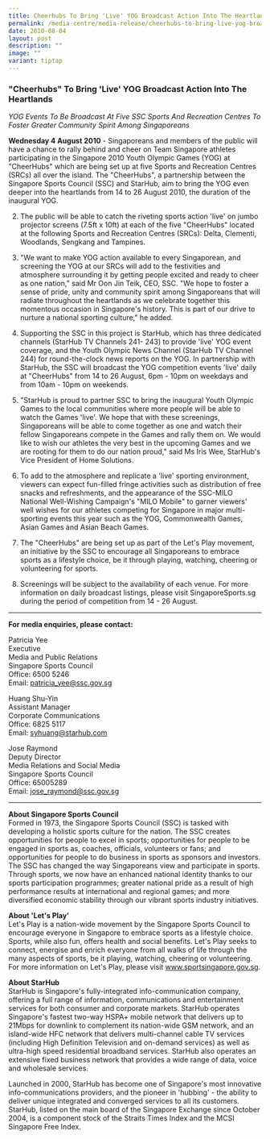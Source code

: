 ```yaml
---
title: Cheerhubs To Bring 'Live' YOG Broadcast Action Into The Heartlands
permalink: /media-centre/media-release/cheerhubs-to-bring-live-yog-broadcast-action-into-the-heartlands/
date: 2010-08-04
layout: post
description: ""
image: ""
variant: tiptap
---
```

<h3><strong>"Cheerhubs" To Bring 'Live' YOG Broadcast Action Into The Heartlands</strong></h3>
<p><em>YOG Events To Be Broadcast At Five SSC Sports And Recreation Centres To Foster Greater Community Spirit Among Singaporeans</em>
</p>
<p><strong>Wednesday 4 August 2010</strong> - Singaporeans and members of
the public will have a chance to rally behind and cheer on Team Singapore
athletes participating in the Singapore 2010 Youth Olympic Games (YOG)
at "CheerHubs" which are being set up at five Sports and Recreation Centres
(SRCs) all over the island. The "CheerHubs", a partnership between the
Singapore Sports Council (SSC) and StarHub, aim to bring the YOG even deeper
into the heartlands from 14 to 26 August 2010, the duration of the inaugural
YOG.</p>
<ol start="2">
<li>
<p>The public will be able to catch the riveting sports action 'live' on
jumbo projector screens (7.5ft x 10ft) at each of the five "CheerHubs"
located at the following Sports and Recreation Centres (SRCs): Delta, Clementi,
Woodlands, Sengkang and Tampines.</p>
</li>
<li>
<p>"We want to make YOG action available to every Singaporean, and screening
the YOG at our SRCs will add to the festivities and atmosphere surrounding
it by getting people excited and ready to cheer as one nation," said Mr
Oon Jin Teik, CEO, SSC. "We hope to foster a sense of pride, unity and
community spirit among Singaporeans that will radiate throughout the heartlands
as we celebrate together this momentous occasion in Singapore's history.
This is part of our drive to nurture a national sporting culture," he added.</p>
</li>
<li>
<p>Supporting the SSC in this project is StarHub, which has three dedicated
channels (StarHub TV Channels 241- 243) to provide 'live' YOG event coverage,
and the Youth Olympic News Channel (StarHub TV Channel 244) for round-the-clock
news reports on the YOG. In partnership with StarHub, the SSC will broadcast
the YOG competition events 'live' daily at "CheerHubs" from 14 to 26 August,
6pm - 10pm on weekdays and from 10am - 10pm on weekends.</p>
</li>
<li>
<p>"StarHub is proud to partner SSC to bring the inaugural Youth Olympic
Games to the local communities where more people will be able to watch
the Games 'live'. We hope that with these screenings, Singaporeans will
be able to come together as one and watch their fellow Singaporeans compete
in the Games and rally them on. We would like to wish our athletes the
very best in the upcoming Games and we are rooting for them to do our nation
proud," said Ms Iris Wee, StarHub's Vice President of Home Solutions.</p>
</li>
<li>
<p>To add to the atmosphere and replicate a 'live' sporting environment,
viewers can expect fun-filled fringe activities such as distribution of
free snacks and refreshments, and the appearance of the SSC-MILO National
Well-Wishing Campaign's "MILO Mobile" to garner viewers' well wishes for
our athletes competing for Singapore in major multi-sporting events this
year such as the YOG, Commonwealth Games, Asian Games and Asian Beach Games.</p>
</li>
<li>
<p>The "CheerHubs" are being set up as part of the Let's Play movement, an
initiative by the SSC to encourage all Singaporeans to embrace sports as
a lifestyle choice, be it through playing, watching, cheering or volunteering
for sports.</p>
</li>
<li>
<p>Screenings will be subject to the availability of each venue. For more
information on daily broadcast listings, please visit SingaporeSports.sg
during the period of competition from 14 - 26 August.</p>
</li>
</ol>
<hr>
<p><strong>For media enquiries, please contact:</strong> 
<br>
</p>
<p>Patricia Yee
<br>Executive
<br>Media and Public Relations
<br>Singapore Sports Council
<br>Office: 6500 5246
<br>Email: <a href="mailto:patricia_yee@ssc.gov.sg" rel="noopener noreferrer nofollow" target="_blank">patricia_yee@ssc.gov.sg</a>
</p>
<p>Huang Shu-Yin
<br>Assistant Manager
<br>Corporate Communications
<br>Office: 6825 5117
<br>Email: <a href="mailto:syhuang@starhub.com" rel="noopener noreferrer nofollow" target="_blank">syhuang@starhub.com</a>
</p>
<p>Jose Raymond
<br>Deputy Director
<br>Media Relations and Social Media
<br>Singapore Sports Council
<br>Office: 65005289
<br>Email: <a href="mailto:jose_raymond@ssc.gov.sg" rel="noopener noreferrer nofollow" target="_blank">jose_raymond@ssc.gov.sg</a>
</p>
<hr>
<p><strong>About Singapore Sports Council</strong>
<br>Formed in 1973, the Singapore Sports Council (SSC) is tasked with developing
a holistic sports culture for the nation. The SSC creates opportunities
for people to excel in sports; opportunities for people to be engaged in
sports as, coaches, officials, volunteers or fans; and opportunities for
people to do business in sports as sponsors and investors. The SSC has
changed the way Singaporeans view and participate in sports. Through sports,
we now have an enhanced national identity thanks to our sports participation
programmes; greater national pride as a result of high performance results
at international and regional games; and more diversified economic stability
through our vibrant sports industry initiatives.</p>
<p></p>
<p><strong>About 'Let's Play'</strong>
<br>Let's Play is a nation-wide movement by the Singapore Sports Council to
encourage everyone in Singapore to embrace sports as a lifestyle choice.
Sports, while also fun, offers health and social benefits. Let's Play seeks
to connect, energise and enrich everyone from all walks of life through
the many aspects of sports, be it playing, watching, cheering or volunteering.
For more information on Let's Play, please visit <a href="http://www.sportsingapore.gov.sg/" rel="noopener noreferrer nofollow" target="_blank">www.sportsingapore.gov.sg</a>.</p>
<p><strong>About StarHub</strong>
<br>StarHub is Singapore's fully-integrated info-communication company, offering
a full range of information, communications and entertainment services
for both consumer and corporate markets. StarHub operates Singapore's fastest
two-way HSPA+ mobile network that delivers up to 21Mbps for downlink to
complement its nation-wide GSM network, and an island-wide HFC network
that delivers multi-channel cable TV services (including High Definition
Television and on-demand services) as well as ultra-high speed residential
broadband services. StarHub also operates an extensive fixed business network
that provides a wide range of data, voice and wholesale services.</p>
<p>Launched in 2000, StarHub has become one of Singapore's most innovative
info-communications providers, and the pioneer in 'hubbing' - the ability
to deliver unique integrated and converged services to all its customers.
StarHub, listed on the main board of the Singapore Exchange since October
2004, is a component stock of the Straits Times Index and the MCSI Singapore
Free Index.</p>